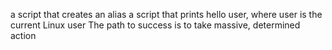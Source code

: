 a script that creates an alias
a script that prints hello user, where user is the current Linux user
The path to success is to take massive, determined action
